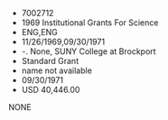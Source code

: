 * 7002712
* 1969 Institutional Grants For Science
* ENG,ENG
* 11/26/1969,09/30/1971
* -. None, SUNY College at Brockport
* Standard Grant
*   name not available
* 09/30/1971
* USD 40,446.00

NONE